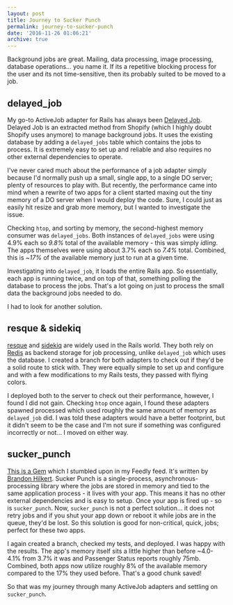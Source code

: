 ```yaml
---
layout: post
title: Journey to Sucker Punch
permalink: journey-to-sucker-punch
date: '2016-11-26 01:06:21'
archive: true
---
```


Background jobs are great. Mailing, data processing, image processing, database operations… you name it. If its a repetitive blocking process for the user and its not time-sensitive, then its probably suited to be moved to a job.

## delayed_job

My go-to ActiveJob adapter for Rails has always been [Delayed Job](https://github.com/collectiveidea/delayed_job). Delayed Job is an extracted method from Shopify (which I highly doubt Shopify uses anymore) to manage background jobs. It uses the existing database by adding a `delayed_jobs` table which contains the jobs to process. It is extremely easy to set up and reliable and also requires no other external dependencies to operate.

I've never cared much about the performance of a job adapter simply because I'd normally push up a small, single app, to a single DO server; plenty of resources to play with. But recently, the performance came into mind when a rewrite of two apps for a client started maxing out the tiny memory of a DO server when I would deploy the code. Sure, I could just as easily hit resize and grab more memory, but I wanted to investigate the issue.

Checking `htop`, and sorting by memory, the second-highest memory consumer was `delayed_jobs`. Both instances of `delayed_jobs` were using 4.9% each so *9.8%* total of the available memory - this was simply *idling*. The apps themselves were using about 3.7% each so *7.4%* total. Combined, this is ~*17%* of the available memory just to run at a given time.

Investigating into `delayed_job`, it loads the entire Rails app. So essentially, each app is running twice, and on top of that, something polling the database to process the jobs. That's a lot going on just to process the small data the background jobs needed to do.

I had to look for another solution.

## resque & sidekiq

[resque](https://github.com/resque/resque) and [sidekiq](https://github.com/mperham/sidekiq) are widely used in the Rails world. They both rely on [Redis](https://redis.io/) as backend storage for job processing, unlike `delayed_job` which uses the database. I created a branch for both adapters to check out if they'd be a solid route to stick with. They were equally simple to set up and configure and with a few modifications to my Rails tests, they passed with flying colors.

I deployed both to the server to check out their performance, however, I found I did not gain. Checking `htop` once again, I found these adapters spawned processed which used roughly the same amount of memory as `delayed_job` did. I was told these adapters would have a better footprint, but it didn't seem to be the case and I'm not sure if something was configured incorrectly or not… I moved on either way.

## sucker_punch

[This is a Gem](https://github.com/brandonhilkert/sucker_punch) which I stumbled upon in my Feedly feed. It's written by [Brandon Hilkert](http://brandonhilkert.com). Sucker Punch is a single-process, asynchronous-processing library where the jobs are stored in memory and tied to the same application process - it lives with your app. This means it has no other external dependencies and is easy to setup. Once your app is fired up - so is `sucker_punch`. Now, `sucker_punch` is not a perfect solution… it does not retry jobs and if you shut your app down or reboot it while jobs are in the queue, they'd be lost. So this solution is good for non-critical, quick, jobs; perfect for these two apps.

I again created a branch, checked my tests, and deployed. I was happy with the results. The app's memory itself sits a little higher than before ~4.0-4.1% from 3.7% it was and Passenger Status reports roughly 75mb. Combined, both apps now utilize roughly 8% of the available memory compared to the 17% they used before. That's a good chunk saved!

So that was my journey through many ActiveJob adapters and settling on `sucker_punch`.
